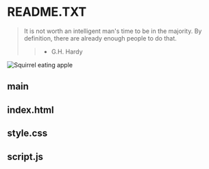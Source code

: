 <h1>README.TXT</h1>

>It is not worth an intelligent man's time to be in the majority.
By definition, there are already enough people to do that.
>> - G.H. Hardy

![Squirrel eating apple](/SquirrelWApple.JPG)
<h2>main</h2>



<h2>index.html</h2>

<h2>style.css</h2>

<h2>script.js</h2>



